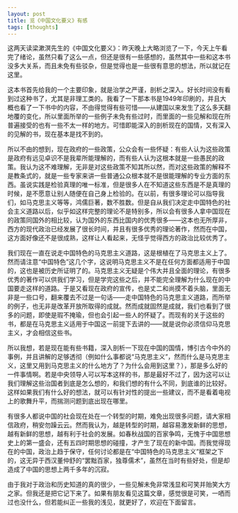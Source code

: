 ```yaml
---
layout: post
title: 览《中国文化要义》有感
tags: [thoughts]
---
```


这两天读梁漱溟先生的《中国文化要义》：昨天晚上大略浏览了一下，今天上午看完了绪论，虽然只看了这么一点，但还是很有一些感想的，虽然其中一些和这本书没多大关系，而且未免有些驳杂，但是觉得也是一些很有意思的想法，所以就记在这里。

这本书首先给我的一个主要印象，就是治学之严谨，剖析之深入。好长时间没有看到过这种书了，尤其是非理工类的。我看了一下那本书是1949年印刷的，并且大概也看了一下书中的内容，不由得觉得有些可惜——从建国以来发生了这么多天翻地覆的变化，所以里面所举的一些例子未免有些过时，而里面的一些见解和现在所普遍接受的也有一些不太一样的地方。可惜即能深入的剖析现在的国情，又有深入的见解的书，现在基本是找不到的。

所以不由的想到，现在政府的一些政策，公众会有一些怀疑：有些人认为这些政策是政府有远见卓识不是我辈所能理解的，而有些人认为这根本就是一些愚民的政策。我认为这不难理解，无非是对这些政策不知其所以然，而对这些政策的解释不是教条式的，就是一些专家来讲一些普通公众根本就不是很能理解的专业方面的东西。虽说实践是检验真理的唯一标准，但是很多人在不知道这些东西是不是真理的时候，是不愿意让别人随便在自己身上检验的。在以前，有很多理论可以指导我们，如马克思主义等等，鸿儒巨著，数不胜数。但是自从我们决定走中国特色的社会主义道路以后，似乎如这样完整的理论不是特别多，所以会有很多人拿中国现在的政策同国外的相比较，认为国外的东西比国内的优秀很多——这本也无所厚非，西方的现代政治已经发展了很长时间，并且有很多优秀的理论著作，然而在中国，这方面好像还不是很成熟，这样让人看起来，无怪乎觉得西方的政治比较优秀了。

我们现在一直在说走中国特色的马克思主义道路，这是根植在了马克思主义上了。然而请注意“中国特色”这几个字，这说明马克思主义不是在任何方面都适用于中国的，这也是被历史所证明了的。马克思主义无疑是个伟大并且全面的理论，有很多优秀的著作可以供我们学习，但是学完这些之后，并不能完全理解为什么现在的中国要走这样的道路。于是又看现在政府的宣传，也是丈二和尚摸不着头脑，里面无非是一些口号，翻来覆去不过是一句话——走中国特色的马克思主义道路，而所举的例子，也无非是改革开放所取得的成就。然而成就固然是成就，我们也看到了很多的问题，即使是瑕不掩瑜，但也会引起一些人的怀疑了。而现有的关于这些的书，都是在马克思主义适用于中国这一前提下去讲的——就是说你必须信仰马克思主义，才会相信这些书。

所以我想，若是现在能有些书籍，深入剖析一下现在中国的国情，博引古今中外的事例，并且讲解的足够透彻（例如什么事都说“马克思主义”，然而什么是马克思主义，这里又用到马克思主义的什么地方了？为什么会用到这里？），那是多么好的一件事情啊。若是中央领导人可以写本这样的书，那是最好不过了，因为这可以让我们理解这些治国者到底是怎么想的，和我们想的有什么不同，到底谁的比较好。这样如果我们有什么好的想法，就可以有针对性的提出一些建议，而不是看着电视上的歌舞升平，而揣测问题到底出现在哪里。

有很多人都说中国的社会现在处在一个转型的时期，难免出现很多问题，请大家相信政府，稍安勿躁云云。然而我认为，越是转型的时期，越容易激发新鲜的思想，越有新鲜的思想，越有利于社会的发展。如春秋战国的百家争鸣，无愧于中国思想史上的第一盛会，还有五四时期思想的碰撞，才产生了现在的新中国。而我觉得现在的中国，政治上趋于保守，任何讨论都是在“中国特色的马克思主义”框架之下的，这无异于西汉董仲舒的“罢黜百家，独尊儒术”，虽然在当时有些好处，但是却造成了中国的思想上两千多年的沉寂。

由于我对于政治和历史知道的真的很少，一些见解未免非常浅显和可笑并贻笑大方之家。但我还是把它记下来了。如果有朋友看见这篇文章，感觉很是可笑，一哂而过也没什么，但若能纠正一些我的浅见，就更好了，欢迎在下面留言。
